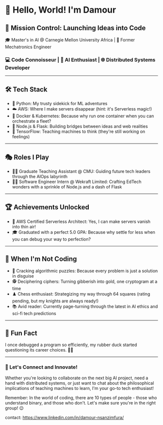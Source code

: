 # 👋 Hello, World! I'm Damour

## 🚀 Mission Control: Launching Ideas into Code

🎓 Master's in AI @ Carnegie Mellon University Africa | 🤖 Former Mechatronics Engineer

### 💻 Code Connoisseur | 🧠 AI Enthusiast | 🌐 Distributed Systems Developer

---

## 🛠 Tech Stack

- 🐍 Python: My trusty sidekick for ML adventures
- ☁️ AWS: Where I make servers disappear (hint: it's Serverless magic!)
- 🐳 Docker & Kubernetes: Because why run one container when you can orchestrate a fleet?
- 🚂 Node.js & Flask: Building bridges between ideas and web realities
- 🧮 TensorFlow: Teaching machines to think (they're still working on feelings)

---

## 🎭 Roles I Play

- 🧑‍🏫 Graduate Teaching Assistant @ CMU: Guiding future tech leaders through the AIOps labyrinth
- 👨‍💻 Software Engineer Intern @ Wekraft Limited: Crafting EdTech wonders with a sprinkle of Node.js and a dash of Flask

---

## 🏆 Achievements Unlocked

- 🏅 AWS Certified Serverless Architect: Yes, I can make servers vanish into thin air!
- 🎓 Graduated with a perfect 5.0 GPA: Because why settle for less when you can debug your way to perfection?

---

## 🧩 When I'm Not Coding

- 🔐 Cracking algorithmic puzzles: Because every problem is just a solution in disguise
- 🕵️ Deciphering ciphers: Turning gibberish into gold, one cryptogram at a time
- ♟️ Chess enthusiast: Strategizing my way through 64 squares (rating pending, but my knights are always ready!)
- 📚 Avid reader: Currently page-turning through the latest in AI ethics and sci-fi tech predictions

---

## 🌟 Fun Fact

I once debugged a program so efficiently, my rubber duck started questioning its career choices. 🦆💼

---

### 📡 Let's Connect and Innovate!

Whether you're looking to collaborate on the next big AI project, need a hand with distributed systems, or just want to chat about the philosophical implications of teaching machines to learn, I'm your go-to tech enthusiast!

Remember: In the world of coding, there are 10 types of people - those who understand binary, and those who don't. Let's make sure you're in the right group! 😉

contact: https://www.linkedin.com/in/damour-nsanzimfura/

